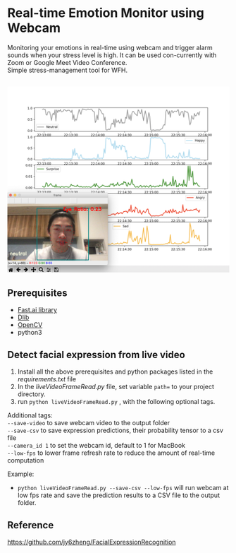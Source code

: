 # Real-time Emotion Monitor using Webcam
Monitoring your emotions in real-time using webcam and trigger alarm sounds when your stress level is high.
It can be used con-currently with Zoom or Google Meet Video Conference. <br/> 
Simple stress-management tool for WFH.

![results](emotion-monitor.png "Title")
---
## Prerequisites
- [Fast.ai library](https://docs.fast.ai/install.html) <br/> 
- [Dlib](https://www.pyimagesearch.com/2017/03/27/how-to-install-dlib/) <br/>
- [OpenCV](https://pypi.org/project/opencv-python/) <br/>
- python3


## Detect facial expression from live video
1. Install all the above prerequisites and python packages listed in the *requirements.txt* file
2. In the *liveVideoFrameRead.py* file, set variable `path=` to your project directory.
3. run `python liveVideoFrameRead.py` , with the following optional tags.

Additional tags:<br/>
`--save-video` to save webcam video to the output folder <br/>
`--save-csv` to save expression predictions, their probability tensor to a csv file <br/>
`--camera_id 1` to set the webcam id, default to 1 for MacBook <br/>
`--low-fps` to lower frame refresh rate to reduce the amount of real-time computation <br/>

Example:
* `python liveVideoFrameRead.py --save-csv --low-fps` will run webcam at low fps rate and save the prediction 
results to a CSV file to the output folder.

## Reference
https://github.com/jy6zheng/FacialExpressionRecognition